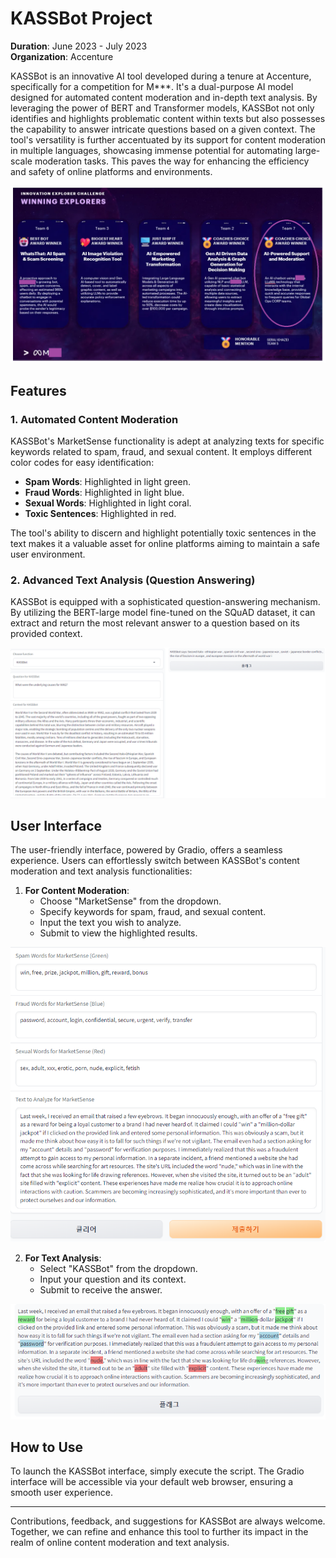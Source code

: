 # KASSBot Project

**Duration**: June 2023 - July 2023  
**Organization**: Accenture

KASSBot is an innovative AI tool developed during a tenure at Accenture, specifically for a competition for M***. It's a dual-purpose AI model designed for automated content moderation and in-depth text analysis. By leveraging the power of BERT and Transformer models, KASSBot not only identifies and highlights problematic content within texts but also possesses the capability to answer intricate questions based on a given context. The tool's versatility is further accentuated by its support for content moderation in multiple languages, showcasing immense potential for automating large-scale moderation tasks. This paves the way for enhancing the efficiency and safety of online platforms and environments.

![Coaches Award](award.png)

## Features

### 1. Automated Content Moderation

KASSBot's MarketSense functionality is adept at analyzing texts for specific keywords related to spam, fraud, and sexual content. It employs different color codes for easy identification:

- **Spam Words**: Highlighted in light green.
- **Fraud Words**: Highlighted in light blue.
- **Sexual Words**: Highlighted in light coral.
- **Toxic Sentences**: Highlighted in red.

The tool's ability to discern and highlight potentially toxic sentences in the text makes it a valuable asset for online platforms aiming to maintain a safe user environment.

### 2. Advanced Text Analysis (Question Answering)

KASSBot is equipped with a sophisticated question-answering mechanism. By utilizing the BERT-large model fine-tuned on the SQuAD dataset, it can extract and return the most relevant answer to a question based on its provided context.

![Chatbot Example](chatbot-example.png)

## User Interface

The user-friendly interface, powered by Gradio, offers a seamless experience. Users can effortlessly switch between KASSBot's content moderation and text analysis functionalities:

1. **For Content Moderation**:
   - Choose "MarketSense" from the dropdown.
   - Specify keywords for spam, fraud, and sexual content.
   - Input the text you wish to analyze.
   - Submit to view the highlighted results.

![English Test](english-test.png)

2. **For Text Analysis**:
   - Select "KASSBot" from the dropdown.
   - Input your question and its context.
   - Submit to receive the answer.

![English Result](english-result.png)

## How to Use

To launch the KASSBot interface, simply execute the script. The Gradio interface will be accessible via your default web browser, ensuring a smooth user experience.

---

Contributions, feedback, and suggestions for KASSBot are always welcome. Together, we can refine and enhance this tool to further its impact in the realm of online content moderation and text analysis.
